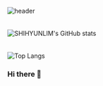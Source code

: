 ![header](https://capsule-render.vercel.app/api?type=venom&color=_custom_gradient,0:46B8FF,100:1E90FF&height=150&text=SHIHYUNLIM&fontColor=000000&fontsize=20)
</br></br></br>
![SHIHYUNLIM's GitHub stats](https://github-readme-stats.vercel.app/api?username=shihyunlim&show_icons=true&theme=transparent)
</br></br></br>
![Top Langs](https://github-readme-stats.vercel.app/api/top-langs/?username=shihyunlim)







### Hi there 👋

<!--
**shihyunlim/shihyunlim** is a ✨ _special_ ✨ repository because its `README.md` (this file) appears on your GitHub profile.

Here are some ideas to get you started:

- 🔭 I’m currently working on ...
- 🌱 I’m currently learning ...
- 👯 I’m looking to collaborate on ...
- 🤔 I’m looking for help with ...
- 💬 Ask me about ...
- 📫 How to reach me: ...
- 😄 Pronouns: ...
- ⚡ Fun fact: ...
-->
